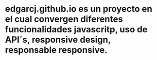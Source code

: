 # edgarcj.github.io es un proyecto en el cual convergen diferentes funcionalidades javascritp, uso de API´s, responsive design, responsable responsive.
